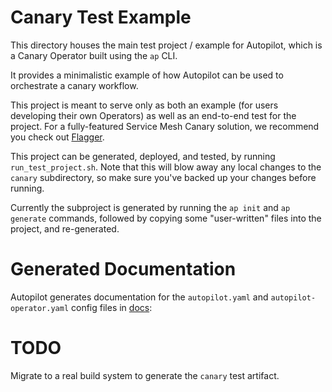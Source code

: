# Canary Test Example

This directory houses the main test project / example for Autopilot, which is a Canary Operator built using the `ap` CLI.

It provides a minimalistic example of how Autopilot can be used to orchestrate a canary workflow. 

This project is meant to serve only as both an example (for users developing their own Operators) as well as an end-to-end
test for the project. For a fully-featured Service Mesh Canary solution, we recommend you check out [Flagger](https://flagger.app/).

This project can be generated, deployed, and tested, by running `run_test_project.sh`. Note that this will blow away any local
changes to the `canary` subdirectory, so make sure you've backed up your changes before running.

Currently the subproject is generated by running the `ap init` and `ap generate` commands, followed by copying some "user-written"
files into the project, and re-generated.



# Generated Documentation

Autopilot generates documentation for the `autopilot.yaml` and `autopilot-operator.yaml` config files in [docs](./docs):  

# TODO

Migrate to a real build system to generate the `canary` test artifact.
